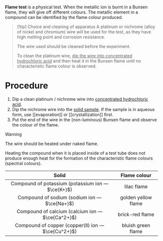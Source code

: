 **Flame test** is a <span class="hi-blue">physical test</span>. When the metallic ion is burnt in a Bunsen flame, they will give off different colours. The metallic element in a compound can be identified by the flame colour produced.

> [!tip] Choice and cleaning of apparatus
> A platinum or nichrome (alloy of nickel and chromium) wire will be used for the test, as they have <span class="hi-blue">high melting point and corrosion resistance</span>.
> 
> The wire used should be <span class="hi-green">cleaned before the experiment</span>.
> 
> To clean the platinum wire, <u>dip the wire into concentrated hydrochloric acid</u> and then heat it in the Bunsen flame until no characteristic flame colour is observed.

# Procedure
1. Dip a <span class="hi-blue">clean platinum / nichrome wire</span> into <u>concentrated hydrochloric acid</u>.
2. Dip the nichrome wire into the <u>solid sample</u>. If the sample is in aqueous form, use [[evaporation]] or [[crystallization]] first.
3. Put the end of the wire in the (non-luminous) <span class="hi-blue">Bunsen flame</span> and observe the colour of the flame.

> [!warning]
> The wire should be <span class="hi-green">heated under naked flame</span>.
> 
> Heating the compound when it is placed inside of a test tube does not produce enough heat for the formation of the characteristic flame colours (spectral colours).

| Solid | Flame colour |
| :--: | :--: |
| Compound of potassium (potassium ion — $\ce{K+}$) | lilac flame |
| Compound of sodium (sodium ion — $\ce{Na+}$) | golden yellow flame |
| Compound of calcium (calcium ion — $\ce{Ca^2+}$) | brick-red flame |
| Compound of copper (copper(II) ion — $\ce{Cu^2+}$) | bluish green flame |
